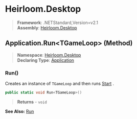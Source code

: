 # Heirloom.Desktop

> **Framework**: .NETStandard,Version=v2.1  
> **Assembly**: [Heirloom.Desktop][0]

## Application.Run\<TGameLoop> (Method)

> **Namespace**: [Heirloom.Desktop][0]  
> **Declaring Type**: [Application][1]

### Run<TGameLoop>()

Creates an instance of `TGameLoop` and then runs [Start][2] .

```cs
public static void Run<TGameLoop>()
```

> **Returns** - `void`

**See Also:** [Run][3]

[0]: ../../../Heirloom.Desktop.md
[1]: ../Application.md
[2]: ../../../Heirloom.Core/Heirloom/GameLoop/Start.md
[3]: Run.md
